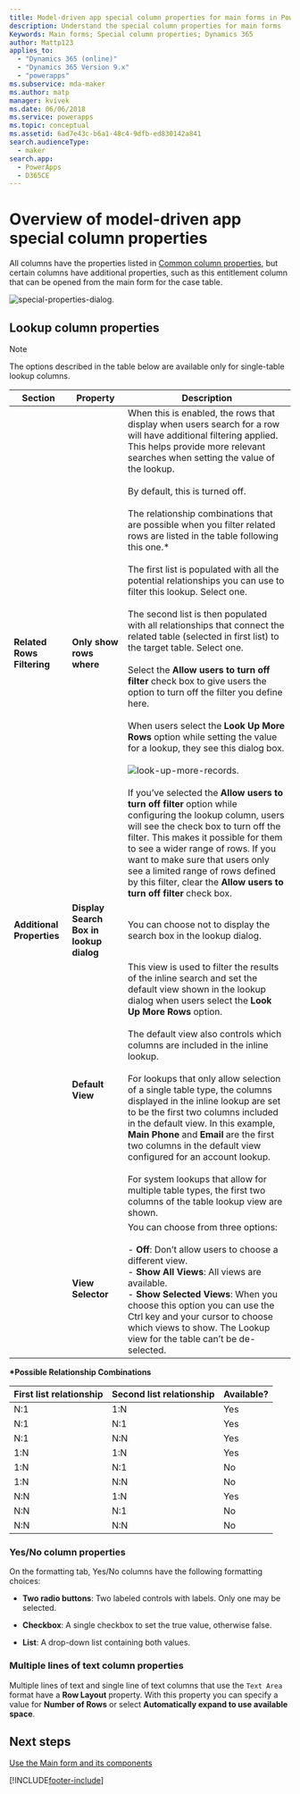 ```yaml
---
title: Model-driven app special column properties for main forms in Power Apps | MicrosoftDocs
description: Understand the special column properties for main forms
Keywords: Main forms; Special column properties; Dynamics 365
author: Mattp123
applies_to: 
  - "Dynamics 365 (online)"
  - "Dynamics 365 Version 9.x"
  - "powerapps"
ms.subservice: mda-maker
ms.author: matp
manager: kvivek
ms.date: 06/06/2018
ms.service: powerapps
ms.topic: conceptual
ms.assetid: 6ad7e43c-b6a1-48c4-9dfb-ed830142a841
search.audienceType: 
  - maker
search.app: 
  - PowerApps
  - D365CE
---
```

# Overview of model-driven app special column properties

 All columns have the properties listed in [Common column properties](common-field-properties-legacy.md), but certain columns have additional properties, such as this entitlement column that can be opened from the main form for the case table.  

![special-properties-dialog.](media/special-properties.png)
  
<a name="BKMK_LookupFieldProperties"></a>  
 
## Lookup column properties  
  
> [!NOTE]
>  The options described in the table below are available only for single-table lookup columns.  
  
|Section|Property|Description|  
|-------------|--------------|-----------------|  
|**Related Rows Filtering**|**Only show rows where**|When this is enabled, the rows that display when users search for a row will have additional filtering applied. This helps provide more relevant searches when setting the value of the lookup.<br /><br /> By default, this is turned off.<br /><br /> The relationship combinations that are possible when you filter related rows are listed in the table following this one.*<br /><br /> The first list is populated with all the potential relationships you can use to filter this lookup. Select one.<br /><br /> The second list is then populated with all relationships that connect the related table (selected in first list) to the target table. Select one.<br /><br /> Select the **Allow users to turn off filter** check box to give users the option to turn off the filter you define here.<br /><br /> When users select the **Look Up More Rows** option while setting the value for a lookup, they see this dialog box.<br /><br /> ![look-up-more-records.](media/crm-ua-v-8-1-look-up-more-records.png) <br /><br /> If you’ve selected the **Allow users to turn off filter** option while configuring the lookup column, users will see the check box to turn off the filter.  This makes it possible for them to see a wider range of rows. If you want to make sure that users only see a limited range of rows defined by this filter, clear the  **Allow users to turn off filter** check box.|  
|**Additional Properties**|**Display Search Box in lookup dialog**|You can choose not to display the search box in the lookup dialog.|  
||**Default View**|This view is used to filter the results of the inline search and set the default view shown in the lookup dialog when users select the **Look Up More Rows** option.<br /><br /> The default view also controls which columns are included in the inline lookup.<br /><br /> For lookups that only allow selection of a single table type, the columns displayed in the inline lookup are set to be the first two columns included in the default view. In this example, **Main Phone** and **Email** are the first two columns in the default view configured for an account lookup.<br /><br /> For system lookups that allow for multiple table types, the first two columns of the table lookup view are shown.|  
||**View Selector**|You can choose from three options:<br /><br /> -   **Off**: Don’t allow users to choose a different view.<br />-   **Show All Views**: All views are available.<br />-   **Show Selected Views**: When you choose this option you can use the Ctrl key and your cursor to choose which views to show. The Lookup view for the table can’t be de-selected.|  
  
 **\*Possible Relationship Combinations**  
  
|First list relationship|Second list relationship|Available?|  
|-----------------------------|------------------------------|----------------|  
|N:1|1:N|Yes|  
|N:1|N:1|Yes|  
|N:1|N:N|Yes|  
|1:N|1:N|Yes|  
|1:N|N:1|No|  
|1:N|N:N|No|  
|N:N|1:N|Yes|  
|N:N|N:1|No|  
|N:N|N:N|No|  
  
<a name="BKMK_TwoOptionProperties"></a>   

### Yes/No column properties  
 On the formatting tab, Yes/No columns have the following formatting choices:  
  
- **Two radio buttons**: Two labeled controls with labels. Only one may be selected.  
  
- **Checkbox**: A single checkbox to set the true value, otherwise false.  
  
- **List**: A drop-down list containing both values.  
  
<a name="BKMK_MultipleLinesOfTextProperties"></a>   

### Multiple lines of text column properties  
 Multiple lines of text and single line of text columns that use the `Text Area` format have a **Row Layout** property. With this property you can specify a value for **Number of Rows** or select **Automatically expand to use available space**.  

## Next steps

[Use the Main form and its components](use-main-form-and-components.md)


[!INCLUDE[footer-include](../../includes/footer-banner.md)]